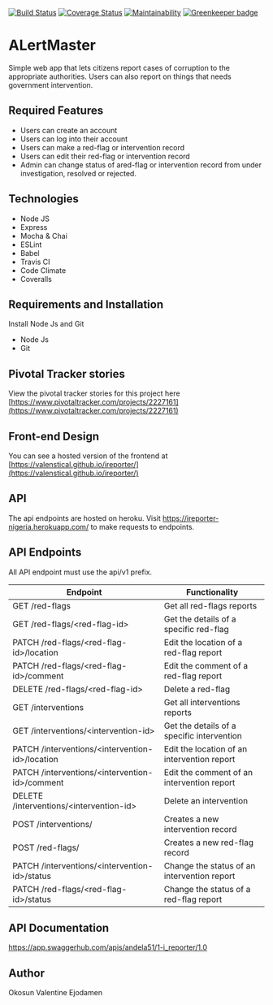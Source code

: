 [![Build Status](https://travis-ci.org/valenstical/ireporter.svg?branch=develop&q=1)](https://travis-ci.org/valenstical/ireporter)
[![Coverage Status](https://coveralls.io/repos/github/valenstical/ireporter/badge.svg?branch=develop&q=1)](https://coveralls.io/github/valenstical/ireporter?branch=develop)
[![Maintainability](https://api.codeclimate.com/v1/badges/cc83bc74765efd66a6cc/maintainability)](https://codeclimate.com/github/valenstical/ireporter/maintainability)
[![Greenkeeper badge](https://badges.greenkeeper.io/valenstical/ireporter.svg)](https://greenkeeper.io/)
# ALertMaster
Simple web app that lets citizens report cases of corruption to the appropriate authorities. Users can also report on things that needs government intervention.

## Required Features

- Users can create an account
- Users can log into their account
- Users can make a red-flag or intervention record
- Users can edit their red-flag or intervention record
- Admin can change status of ared-flag or intervention record from under investigation, resolved or rejected.

## Technologies

- Node JS
- Express
- Mocha & Chai
- ESLint
- Babel
- Travis CI
- Code Climate
- Coveralls

## Requirements and Installation
Install Node Js and Git
- Node Js
- Git


## Pivotal Tracker stories
View the pivotal tracker stories for this project here [https://www.pivotaltracker.com/projects/2227161](https://www.pivotaltracker.com/projects/2227161)

## Front-end Design

You can see a hosted version of the frontend at [https://valenstical.github.io/ireporter/](https://valenstical.github.io/ireporter/)

## API

The api endpoints are hosted on heroku. Visit https://ireporter-nigeria.herokuapp.com/ to make requests to endpoints.

## API Endpoints
All API endpoint must use the api/v1 prefix.

| Endpoint                                         | Functionality                            |
| ------------------------------------------------ | -----------------------------------------|
| GET /red-flags                                           | Get all red-flags reports              |
| GET /red-flags/\<red-flag-id>                            | Get the details of a specific red-flag   |
| PATCH /red-flags/\<red-flag-id>/location                 | Edit the location of a red-flag report |
| PATCH /red-flags/\<red-flag-id>/comment                  | Edit the comment of a red-flag report  |
| DELETE /red-flags/\<red-flag-id>                         | Delete a red-flag                 |
| GET /interventions                                       | Get all interventions reports              |
| GET /interventions/\<intervention-id>                    | Get the details of a specific intervention   |
| PATCH /interventions/\<intervention-id>/location         | Edit the location of an intervention report |
| PATCH /interventions/\<intervention-id>/comment          | Edit the comment of an intervention report  |
| DELETE /interventions/\<intervention-id>                 | Delete an intervention                 |
| POST /interventions/                                     | Creates a new intervention record  |
| POST /red-flags/                                         | Creates a new red-flag record  |
| PATCH /interventions/\<intervention-id>/status           | Change the status of an intervention report |
| PATCH /red-flags/\<red-flag-id>/status                   | Change the status of a red-flag report |

## API Documentation
https://app.swaggerhub.com/apis/andela51/1-i_reporter/1.0



## Author

Okosun Valentine Ejodamen
